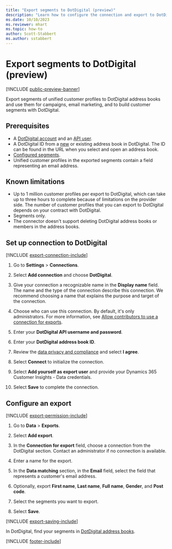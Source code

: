 ```yaml
---
title: "Export segments to DotDigital (preview)"
description: "Learn how to configure the connection and export to DotDigital."
ms.date: 10/10/2023
ms.reviewer: mhart
ms.topic: how-to
author: Scott-Stabbert
ms.author: sstabbert
---
```


# Export segments to DotDigital (preview)

[!INCLUDE [public-preview-banner](includes/public-preview-banner.md)]

Export segments of unified customer profiles to DotDigital address books and use them for campaigns, email marketing, and to build customer segments with DotDigital.

## Prerequisites

- A [DotDigital account](https://dotdigital.com/) and  an [API user](https://support.dotdigital.com//articles/8199489-create-an-api-user).
- A DotDigital ID from a [new](https://support.dotdigital.com/articles/8198769-create-a-contact-list) or existing address book in DotDigital. The ID can be found in the URL when you select and open an address book.
- [Configured segments](segments.md).
- Unified customer profiles in the exported segments contain a field representing an email address.

## Known limitations

- Up to 1 million customer profiles per export to DotDigital, which can take up to three hours to complete because of limitations on the provider side. The number of customer profiles that you can export to DotDigital depends on your contract with DotDigital.
- Segments only.
- The connector doesn't support deleting DotDigital address books or members in the address books.

## Set up connection to DotDigital

[!INCLUDE [export-connection-include](includes/export-connection-admn.md)]

1. Go to **Settings** > **Connections**.

1. Select **Add connection** and choose **DotDigital**.

1. Give your connection a recognizable name in the **Display name** field. The name and the type of the connection describe this connection. We recommend choosing a name that explains the purpose and target of the connection.

1. Choose who can use this connection. By default, it's only administrators. For more information, see [Allow contributors to use a connection for exports](connections.md#allow-contributors-to-use-a-connection-for-exports).

1. Enter your **DotDigital API username and password**.

1. Enter your **DotDigital address book ID**.

1. Review the [data privacy and compliance](connections.md#data-privacy-and-compliance) and select **I agree**.

1. Select **Connect** to initialize the connection.

1. Select **Add yourself as export user** and provide your Dynamics 365 Customer Insights - Data credentials.

1. Select **Save** to complete the connection.

## Configure an export

[!INCLUDE [export-permission-include](includes/export-permission.md)]

1. Go to **Data** > **Exports**.

1. Select **Add export**.

1. In the **Connection for export** field, choose a connection from the DotDigital section. Contact an administrator if no connection is available.

1. Enter a name for the export.

1. In the **Data matching** section, in the **Email** field, select the field that represents a customer's email address.

1. Optionally, export **First name**, **Last name**, **Full name**, **Gender**, and **Post code**.

1. Select the segments you want to export.

1. Select **Save**.

[!INCLUDE [export-saving-include](includes/export-saving.md)]

In DotDigital, find your segments in [DotDigital address books](https://support.dotdigital.com/articles/8198769-create-a-contact-list).

[!INCLUDE [footer-include](includes/footer-banner.md)]
